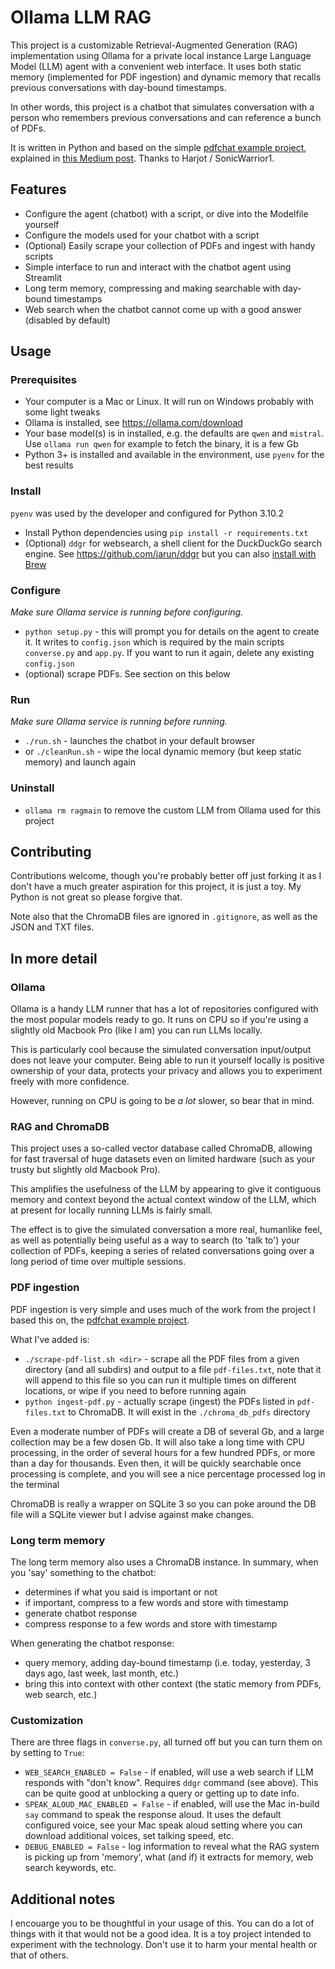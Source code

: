 # Ollama LLM RAG

This project is a customizable Retrieval-Augmented Generation (RAG) implementation using Ollama for a private local instance Large Language Model (LLM) agent with a convenient web interface. It uses both static memory (implemented for PDF ingestion) and dynamic memory that recalls previous conversations with day-bound timestamps.

In other words, this project is a chatbot that simulates conversation with a person who remembers previous conversations and can reference a bunch of PDFs.

It is written in Python and based on the simple [pdfchat example project](https://github.com/SonicWarrior1/pdfchat), explained in [this Medium post](https://medium.com/@harjot802/building-a-local-pdf-chat-application-with-mistral-7b-llm-langchain-ollama-and-streamlit-67b314fbab57). Thanks to Harjot / SonicWarrior1.

## Features

- Configure the agent (chatbot) with a script, or dive into the Modelfile yourself
- Configure the models used for your chatbot with a script
- (Optional) Easily scrape your collection of PDFs and ingest with handy scripts
- Simple interface to run and interact with the chatbot agent using Streamlit
- Long term memory, compressing and making searchable with day-bound timestamps
- Web search when the chatbot cannot come up with a good answer (disabled by default)

## Usage

### Prerequisites

- Your computer is a Mac or Linux. It will run on Windows probably with some light tweaks
- Ollama is installed, see https://ollama.com/download
- Your base model(s) is in installed, e.g. the defaults are `qwen` and `mistral`. Use `ollama run qwen` for example to fetch the binary, it is a few Gb
- Python 3+ is installed and available in the environment, use `pyenv` for the best results

### Install

`pyenv` was used by the developer and configured for Python 3.10.2

- Install Python dependencies using `pip install -r requirements.txt`
- (Optional) `ddgr` for websearch, a shell client for the DuckDuckGo search engine. See https://github.com/jarun/ddgr but you can also [install with Brew](https://formulae.brew.sh/formula/ddgr)

### Configure

_Make sure Ollama service is running before configuring._

- `python setup.py` - this will prompt you for details on the agent to create it. It writes to `config.json` which is required by the main scripts `converse.py` and `app.py`. If you want to run it again, delete any existing `config.json`
- (optional) scrape PDFs. See section on this below

### Run

_Make sure Ollama service is running before running._

- `./run.sh` - launches the chatbot in your default browser
- or `./cleanRun.sh` - wipe the local dynamic memory (but keep static memory) and launch again

### Uninstall

- `ollama rm ragmain` to remove the custom LLM from Ollama used for this project

## Contributing

Contributions welcome, though you're probably better off just forking it as I don't have a much greater aspiration for this project, it is just a toy. My Python is not great so please forgive that.

Note also that the ChromaDB files are ignored in `.gitignore`, as well as the JSON and TXT files.

## In more detail

### Ollama

Ollama is a handy LLM runner that has a lot of repositories configured with the most popular models ready to go. It runs on CPU so if you're using a slightly old Macbook Pro (like I am) you can run LLMs locally.

This is particularly cool because the simulated conversation input/output does not leave your computer. Being able to run it yourself locally is positive ownership of your data, protects your privacy and allows you to experiment freely with more confidence.

However, running on CPU is going to be _a lot_ slower, so bear that in mind.

### RAG and ChromaDB

This project uses a so-called vector database called ChromaDB, allowing for fast traversal of huge datasets even on limited hardware (such as your trusty but slightly old Macbook Pro).

This amplifies the usefulness of the LLM by appearing to give it contiguous memory and context beyond the actual context window of the LLM, which at present for locally running LLMs is fairly small.

The effect is to give the simulated conversation a more real, humanlike feel, as well as potentially being useful as a way to search (to 'talk to') your collection of PDFs, keeping a series of related conversations going over a long period of time over multiple sessions.

### PDF ingestion

PDF ingestion is very simple and uses much of the work from the project I based this on, the [pdfchat example project](https://github.com/SonicWarrior1/pdfchat).

What I've added is:

- `./scrape-pdf-list.sh <dir>` - scrape all the PDF files from a given directory (and all subdirs) and output to a file `pdf-files.txt`, note that it will append to this file so you can run it multiple times on different locations, or wipe if you need to before running again
- `python ingest-pdf.py` - actually scrape (ingest) the PDFs listed in `pdf-files.txt` to ChromaDB. It will exist in the `./chroma_db_pdfs` directory

Even a moderate number of PDFs will create a DB of several Gb, and a large collection may be a few dosen Gb. It will also take a long time with CPU processing, in the order of several hours for a few hundred PDFs, or more than a day for thousands. Even then, it will be quickly searchable once processing is complete, and you will see a nice percentage processed log in the terminal

ChromaDB is really a wrapper on SQLite 3 so you can poke around the DB file will a SQLite viewer but I advise against make changes.

### Long term memory

The long term memory also uses a ChromaDB instance. In summary, when you 'say' something to the chatbot:

- determines if what you said is important or not
- if important, compress to a few words and store with timestamp
- generate chatbot response
- compress response to a few words and store with timestamp

When generating the chatbot response:

- query memory, adding day-bound timestamp (i.e. today, yesterday, 3 days ago, last week, last month, etc.)
- bring this into context with other context (the static memory from PDFs, web search, etc.)

### Customization

There are three flags in `converse.py`, all turned off but you can turn them on by setting to `True`:

- `WEB_SEARCH_ENABLED = False` - if enabled, will use a web search if LLM responds with "don't know". Requires `ddgr` command (see above). This can be quite good at unblocking a query or getting up to date info.
- `SPEAK_ALOUD_MAC_ENABLED = False` - if enabled, will use the Mac in-build `say` command to speak the response aloud. It uses the default configured voice, see your Mac speak aloud setting where you can download additional voices, set talking speed, etc.
- `DEBUG_ENABLED = False` - log information to reveal what the RAG system is picking up from 'memory', what (and if) it extracts for memory, web search keywords, etc.

## Additional notes

I encouarge you to be thoughtful in your usage of this. You can do a lot of things with it that would not be a good idea. It is a toy project intended to experiment with the technology. Don't use it to harm your mental health or that of others.
